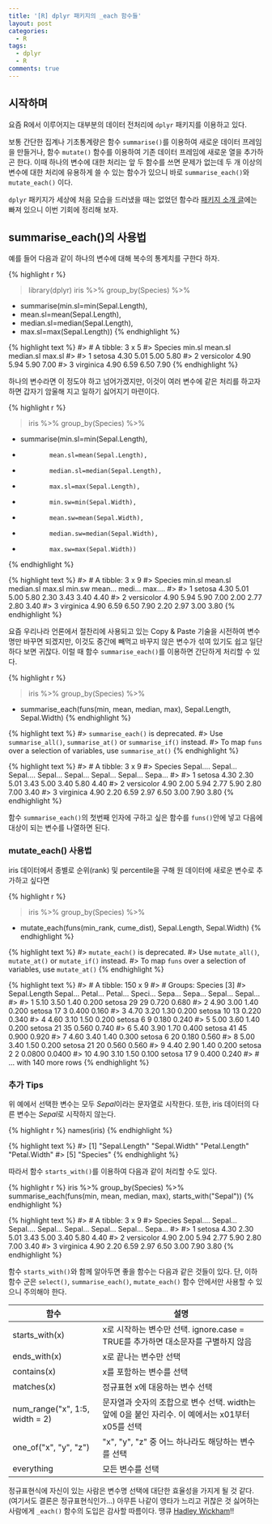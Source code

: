 ```yaml
---
title: '[R] dplyr 패키지의 _each 함수들'
layout: post
categories:
  - R
tags:
  - dplyr
  - R
comments: true
---
```




## 시작하며
요즘 R에서 이루어지는 대부분의 데이터 전처리에 `dplyr` 패키지를 이용하고 있다. 

보통 간단한 집계나 기초통계량은 함수 `summarise()`를 이용하여 새로운 데이터 프레임을 만들거나, 함수 `mutate()` 함수를 이용하여 기존 데이터 프레임에 새로운 열을 추가하곤 한다. 이때 하나의 변수에 대한 처리는 앞 두 함수를 쓰면 문제가 없는데 두 개 이상의 변수에 대한 처리에 유용하게 쓸 수 있는 함수가 있으니 바로 `summarise_each()`와 `mutate_each()` 이다. 

`dplyr` 패키지가 세상에 처음 모습을 드러냈을 때는 없었던 함수라 [패키지 소개 글](http://wsyang.com/2014/02/introduction-to-dplyr/)에는 빠져 있으니 이번 기회에 정리해 보자.

## summarise_each()의 사용법

예를 들어 다음과 같이 하나의 변수에 대해 복수의 통계치를 구한다 하자.


{% highlight r %}
> library(dplyr)
> iris %>% group_by(Species) %>% 
+   summarise(min.sl=min(Sepal.Length),
+   mean.sl=mean(Sepal.Length),
+   median.sl=median(Sepal.Length),
+   max.sl=max(Sepal.Length))
{% endhighlight %}



{% highlight text %}
#> # A tibble: 3 x 5
#>   Species    min.sl mean.sl median.sl max.sl
#>   <fctr>      <dbl>   <dbl>     <dbl>  <dbl>
#> 1 setosa       4.30    5.01      5.00   5.80
#> 2 versicolor   4.90    5.94      5.90   7.00
#> 3 virginica    4.90    6.59      6.50   7.90
{% endhighlight %}

하나의 변수라면 이 정도야 하고 넘어가겠지만, 이것이 여러 변수에 같은 처리를 하고자 하면 갑자기 암울해 지고 일하기 싫어지기 마련이다. 


{% highlight r %}
> iris %>% group_by(Species) %>% 
+   summarise(min.sl=min(Sepal.Length),
+             mean.sl=mean(Sepal.Length),
+             median.sl=median(Sepal.Length),
+             max.sl=max(Sepal.Length),
+             min.sw=min(Sepal.Width),
+             mean.sw=mean(Sepal.Width),
+             median.sw=median(Sepal.Width),
+             max.sw=max(Sepal.Width)) 
{% endhighlight %}



{% highlight text %}
#> # A tibble: 3 x 9
#>   Species    min.sl mean.sl median.sl max.sl min.sw mean… medi… max.…
#>   <fctr>      <dbl>   <dbl>     <dbl>  <dbl>  <dbl> <dbl> <dbl> <dbl>
#> 1 setosa       4.30    5.01      5.00   5.80   2.30  3.43  3.40  4.40
#> 2 versicolor   4.90    5.94      5.90   7.00   2.00  2.77  2.80  3.40
#> 3 virginica    4.90    6.59      6.50   7.90   2.20  2.97  3.00  3.80
{% endhighlight %}

요즘 우리나라 언론에서 절찬리에 사용되고 있는 Copy & Paste 기술을 시전하여 변수명만 바꾸면 되겠지만, 이것도 중간에 빼먹고 바꾸지 않은 변수가 섞여 있기도 쉽고 일단 하다 보면 귀찮다. 이럴 때 함수 `summarise_each()`를 이용하면 간단하게 처리할 수 있다. 


{% highlight r %}
> iris %>% group_by(Species) %>% 
+   summarise_each(funs(min, mean, median, max), Sepal.Length, Sepal.Width)
{% endhighlight %}



{% highlight text %}
#> `summarise_each()` is deprecated.
#> Use `summarise_all()`, `summarise_at()` or `summarise_if()` instead.
#> To map `funs` over a selection of variables, use `summarise_at()`
{% endhighlight %}



{% highlight text %}
#> # A tibble: 3 x 9
#>   Species    Sepal.… Sepal… Sepal.… Sepal… Sepal… Sepal… Sepal… Sepa…
#>   <fctr>       <dbl>  <dbl>   <dbl>  <dbl>  <dbl>  <dbl>  <dbl> <dbl>
#> 1 setosa        4.30   2.30    5.01   3.43   5.00   3.40   5.80  4.40
#> 2 versicolor    4.90   2.00    5.94   2.77   5.90   2.80   7.00  3.40
#> 3 virginica     4.90   2.20    6.59   2.97   6.50   3.00   7.90  3.80
{% endhighlight %}

함수 `summarise_each()`의 첫번째 인자에 구하고 싶은 함수를 `funs()`안에 넣고 다음에 대상이 되는 변수를 나열하면 된다. 

### mutate_each() 사용법

iris 데이터에서 종별로 순위(rank) 및 percentile을 구해 원 데이터에 새로운 변수로 추가하고 싶다면


{% highlight r %}
> iris %>% group_by(Species) %>% 
+   mutate_each(funs(min_rank, cume_dist),  Sepal.Length, Sepal.Width)
{% endhighlight %}



{% highlight text %}
#> `mutate_each()` is deprecated.
#> Use `mutate_all()`, `mutate_at()` or `mutate_if()` instead.
#> To map `funs` over a selection of variables, use `mutate_at()`
{% endhighlight %}



{% highlight text %}
#> # A tibble: 150 x 9
#> # Groups: Species [3]
#>    Sepal.Length Sepal… Petal… Petal… Speci… Sepa… Sepa… Sepal… Sepal…
#>           <dbl>  <dbl>  <dbl>  <dbl> <fctr> <int> <int>  <dbl>  <dbl>
#>  1         5.10   3.50   1.40  0.200 setosa    29    29 0.720  0.680 
#>  2         4.90   3.00   1.40  0.200 setosa    17     3 0.400  0.160 
#>  3         4.70   3.20   1.30  0.200 setosa    10    13 0.220  0.340 
#>  4         4.60   3.10   1.50  0.200 setosa     6     9 0.180  0.240 
#>  5         5.00   3.60   1.40  0.200 setosa    21    35 0.560  0.740 
#>  6         5.40   3.90   1.70  0.400 setosa    41    45 0.900  0.920 
#>  7         4.60   3.40   1.40  0.300 setosa     6    20 0.180  0.560 
#>  8         5.00   3.40   1.50  0.200 setosa    21    20 0.560  0.560 
#>  9         4.40   2.90   1.40  0.200 setosa     2     2 0.0800 0.0400
#> 10         4.90   3.10   1.50  0.100 setosa    17     9 0.400  0.240 
#> # ... with 140 more rows
{% endhighlight %}


### 추가 Tips
 
 위 예에서 선택한 변수는 모두 *Sepal*이라는 문자열로 시작한다. 또한, iris 데이터의 다른 변수는 *Sepal*로 시작하지 않는다.


{% highlight r %}
names(iris)
{% endhighlight %}



{% highlight text %}
#> [1] "Sepal.Length" "Sepal.Width"  "Petal.Length" "Petal.Width" 
#> [5] "Species"
{% endhighlight %}

따라서 함수 `starts_with()`를 이용하여 다음과 같이 처리할 수도 있다. 


{% highlight r %}
iris %>% group_by(Species) %>% 
  summarise_each(funs(min, mean, median, max), starts_with("Sepal"))
{% endhighlight %}



{% highlight text %}
#> # A tibble: 3 x 9
#>   Species    Sepal.… Sepal… Sepal.… Sepal… Sepal… Sepal… Sepal… Sepa…
#>   <fctr>       <dbl>  <dbl>   <dbl>  <dbl>  <dbl>  <dbl>  <dbl> <dbl>
#> 1 setosa        4.30   2.30    5.01   3.43   5.00   3.40   5.80  4.40
#> 2 versicolor    4.90   2.00    5.94   2.77   5.90   2.80   7.00  3.40
#> 3 virginica     4.90   2.20    6.59   2.97   6.50   3.00   7.90  3.80
{% endhighlight %}

함수 `starts_with()`와 함께 알아두면 좋을 함수는 다음과 같은 것들이 있다. 단, 이하 함수 군은  `select()`, `summarise_each()`, `mutate_each()` 함수 안에서만 사용할 수 있으니 주의해야 한다. 

  |함수 |설명|
  |-|-|
  |starts_with(x) | x로 시작하는 변수만 선택. ignore.case = TRUE를 추가하면 대소문자를 구별하지 않음|
  |ends_with(x) | x로 끝나는 변수만 선택|
  |contains(x) | x를 포함하는 변수를 선택|
  |matches(x) | 정규표현 x에 대응하는 변수 선택|
  |num_range("x", 1:5, width = 2) | 문자열과 숫자의 조합으로 변수 선택. width는 앞에 0을 붙인 자리수. 이 예에서는 x01부터 x05를 선택|
  |one_of("x", "y", "z")| "x", "y", "z" 중 어느 하나라도 해당하는 변수를 선택|
  |everything | 모든 변수를 선택|

정규표현식에 자신이 있는 사람은 변수명 선택에 대단한 효율성을 가지게 될 것 같다. (여기서도 결론은 정규표현식인가...) 
아무튼 나같이 영타가 느리고 귀찮은 것 싫어하는 사람에게 `_each()` 함수의 도입은 감사할 따름이다. 땡큐 [Hadley Wickham](http://priceonomics.com/hadley-wickham-the-man-who-revolutionized-r/?utm_campaign=Data%2BElixir&utm_medium=email&utm_source=Data_Elixir_46)!!
